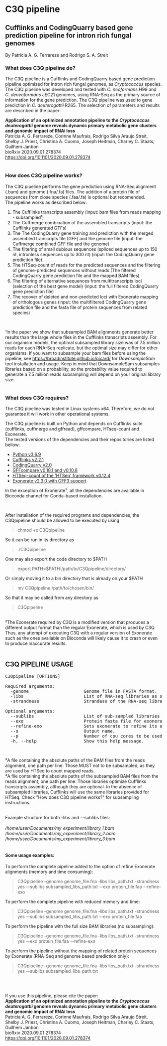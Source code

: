 # C3Q pipeline
## Cufflinks and CodingQuarry based gene prediction pipeline for intron rich fungal genomes

By Patrícia A. G. Ferrareze and Rodrigo S. A. Streit  




### What does C3Q pipeline do?  
The C3Q pipeline is a Cufflinks and CodingQuarry based gene prediction pipeline optimized for intron rich fungal genomes, as *Cryptococcus* species. The C3Q pipeline was developed and tested with *C. neoformans* H99 and *C. deneoformans* JEC21 genomes, using RNA-Seq as the primary source of information for the gene prediction. 
The C3Q pipeline was used to gene prediction in *C. deuterogattii* R265. The selection of parameters and results are described in the paper: 

**Application of an optimized annotation pipeline to the _Cryptococcus deuterogattii_ genome reveals dynamic primary metabolic gene clusters and genomic impact of RNAi loss**  
Patricia A. G. Ferrareze, Corinne Maufrais, Rodrigo Silva Araujo Streit, Shelby J. Priest, Christina A. Cuomo, Joseph Heitman, Charley C. Staats, Guilhem Janbon  
bioRxiv 2020.09.01.278374  
https://doi.org/10.1101/2020.09.01.278374  
<br />
### How does C3Q pipeline works?  
The C3Q pipeline performs the gene prediction using RNA-Seq alignment (.bam) and genome (.fna/.fa) files. The addition of a protein file of sequences from close species (.faa/.fa) is optional but recomended.  
The pipeline works as described below:  
1. The Cufflinks transcripts assembly (input: bam files from reads mapping - subsampled¹)  
2. The Cuffmerge combination of the assembled transcripts (input: the Cufflinks generated GTFs)  
3. The The CodingQuarry gene training and prediction with the merged assembled transcripts file (GFF) and the genome file (input: the Cuffmerge combined GFF file and the genome)  
4. The filtering of small dubious sequences (spliced sequences up to 150 nt, intronless sequences up to 300 nt) (input: the CodingQuarry gene prediction file)  
5. The HTSeq-count of reads for the predicted sequences and the filtering of genome-predicted sequences without reads  (The filtered CodingQuarry gene prediction file and the mapped BAM files)  
6. The filtering of alternative sequences from multitranscripts loci (selection of the best gene model) (input: the full filtered CodingQuarry gene prediction file)  
7. The recover of deleted and non-predicted loci with Exonerate mapping of orthologous genes (input: the multifiltered CodingQuarry gene prediction file and the fasta file of protein sequences from related species)  
<br />

¹In the paper we show that subsampled BAM alignments generate better results than the large whole files in the Cufflinks transcripts assembly. For our organism models, the optimal subsampled library size was of 7.5 million reads for each RNA-Seq replicate, but the optimal size may differ for other organisms. If you want to subsample your bam files before using the pipeline, see https://broadinstitute.github.io/picard/ for *DownsampleSam* tool installation and usage. Keep in mind that DownsampleSam subsamples libraries based on a probability, so the probability value required to generate a 7.5 million reads subsampling will depend on your original library size.  
<br />

### What does C3Q requires?
The C3Q pipeline was tested in Linux systems x64. Therefore, we do not guarantee it will work in other operational systems.  

The C3Q pipeline is built on Python and depends on Cufflinks suite (cufflinks, cuffmerge and gffread), gffcompare, HTseq-count and Exonerate.   
The tested versions of the dependencies and their repositories are listed bellow:  
- [Python v3.6.9](https://www.python.org/downloads/release/python-369/)  
- [Cufflinks v2.2.1](http://cole-trapnell-lab.github.io/cufflinks/)  
- [CodingQuarry v2.0](https://sourceforge.net/projects/codingquarry/)  
- [GFFcompare v0.10.1 and v0.10.6](https://github.com/gpertea/gffcompare)  
- [HTSeq-count of the 'HTSeq' framework v0.12.4](https://htseq.readthedocs.io/en/master/index.html)  
- [Exonerate v2.3.0 with GFF3 support](https://github.com/hotdogee/exonerate-gff3)  

In the exception of Exonerate², all the dependencies are available in Bioconda channel for Conda-based installation.  
  
<br />

After installation of the required programs and dependencies, the C3Qpipeline should be allowed to be executed by using  

> chmod +x C3Qpipeline  

So it can be run in its directory as  

> ./C3Qpipeline  

One may also export the code directory to $PATH  

> export PATH=$PATH:/path/to/C3Qpipeline/directory/  

Or simply moving it to a bin directory that is already on your $PATH  

> mv C3Qpipeline /path/to/chosen/bin/  

So that it may be called from any directory as  

> C3Qpipeline  

<br />
²The Exonerate required by C3Q is a modified version that produces a different output format than the regular Exonerate, which is used by C3Q. Thus, any attempt of executing C3Q with a regular version of Exonerate such as the ones available on Bioconda will likely cause it to crash or even to produce inaccurate results.  
<br />  

<br />  


## C3Q PIPELINE USAGE										

<pre>
C3Qpipeline [OPTIONS]  

Required arguments:										
  -genome <file.fna>                    Genome file in FASTA format.						
  -libs <libs.txt>                      List of RNA-seq libraries as specified in READ ME³.			
  -strandness <yes/no/reverse>                Strandess of the RNA-seq library. Must be either "yes" (stranded), "no" (unstranded) or "reverse" (reversely stranded).								
												
Optional arguments:										
  --sublibs <sublibs.txt>                  List of sub-sampled libraries as specified in READ ME⁴.			
  --exo <file.faa>                      Protein fasta file for exonerate guidance.				
  --refine-exo                Sets exonerate to refine its alignments. This is very memory and time consuming.						
  --o <name>                        Output name.								
  --p <number>                        Number of cpu cores to be used. Default: 1				
  -h, --help                  Show this help message.							
</pre>

<br />

³A file containing the absolute paths of the BAM files from the reads alignment, one path per line. Those MUST not to be subsampled, as they are used by HTSeq to count mapped reads.   
⁴A file containing the absolute paths of the subsampled BAM files from the reads alignment, one path per line. Those libraries optimize Cufflinks transcripts assembly, although they are optional. In the absence of subsampled libraries, Cufflinks will use the same libraries provided for HTSeq. Check "How does C3Q pipeline works?" for subsampling instructions.  
<br />

Example structure for both -libs and --sublibs files:  
<br />
*/home/user/Documents/my_experiment/library_1.bam*  
*/home/user/Documents/my_experiment/library_2.bam*  
*/home/user/Documents/my_experiment/library_3.bam*  
<br />

#### Some usage examples:  

To perform the complete pipeline added to the option of refine Exonerate alignments (memory and time consuming):  

>C3Qpipeline -genome genome_file.fna -libs libs_path.txt -strandness yes --sublibs subsampled_libs_path.txt --exo protein_file.faa --refine-exo  


To perform the complete pipeline with reduced memory and time:  

>C3Qpipeline -genome genome_file.fna -libs libs_path.txt -strandness yes --sublibs subsampled_libs_path.txt --exo protein_file.faa  


To perform the pipeline with the full size BAM libraries (no subsampling):  

>C3Qpipeline -genome genome_file.fna -libs libs_path.txt -strandness yes --exo protein_file.faa --refine-exo  


To perform the pipeline without the mapping of related protein sequences by Exonerate (RNA-Seq and genome based prediction only):  

>C3Qpipeline -genome genome_file.fna -libs libs_path.txt -strandness yes --sublibs subsampled_libs_path.txt  

<br />  
<br />

If you use this pipeline, please cite the paper:  
**Application of an optimized annotation pipeline to the _Cryptococcus deuterogattii_ genome reveals dynamic primary metabolic gene clusters and genomic impact of RNAi loss**  
Patricia A. G. Ferrareze, Corinne Maufrais, Rodrigo Silva Araujo Streit, Shelby J. Priest, Christina A. Cuomo, Joseph Heitman, Charley C. Staats, Guilhem Janbon  
bioRxiv 2020.09.01.278374  
https://doi.org/10.1101/2020.09.01.278374  


